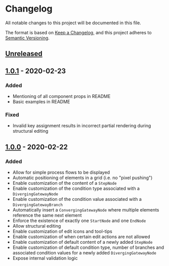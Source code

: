 # Changelog
All notable changes to this project will be documented in this file.

The format is based on [Keep a Changelog](https://keepachangelog.com/en/1.0.0/),
and this project adheres to [Semantic Versioning](https://semver.org/spec/v2.0.0.html).

## [Unreleased]

## [1.0.1] - 2020-02-23
### Added
- Mentioning of all component props in README
- Basic examples in README

### Fixed
- Invalid key assignment results in incorrect partial rendering during structural editing

## [1.0.0] - 2020-02-22
### Added
- Allow for simple process flows to be displayed
- Automatic positioning of elements in a grid (i.e. no "pixel pushing")
- Enable customization of the content of a `StepNode`
- Enable customization of the condition type associated with a `DivergingGatewayNode`
- Enable customization of the condition value associated with a `DivergingGatewayBranch`
- Automatically insert a `ConvergingGatewayNode` where multiple elements reference the same next element
- Enforce the existence of exactly one `StartNode` and one `EndNode`
- Allow structural editing
- Enable customization of edit icons and tool-tips
- Enable customization of when certain edit actions are not allowed
- Enable customization of default content of a newly added `StepNode`
- Enable customization of default condition type, number of branches and associated condition values for a newly added `DivergingGatewayNode`
- Expose internal validation logic

[Unreleased]: https://github.com/CarstenWickner/react-jsonschema-inspector/compare/v1.0.1...HEAD
[1.0.1]: https://github.com/CarstenWickner/react-jsonschema-inspector/compare/v1.0.0...v1.0.1
[1.0.0]: https://github.com/CarstenWickner/react-jsonschema-inspector/releases/tag/v1.0.0
